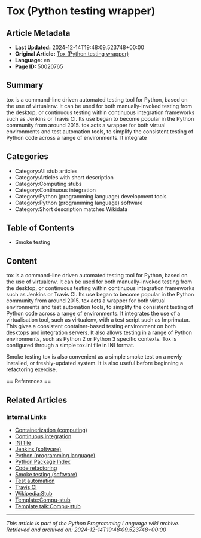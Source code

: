 # Tox (Python testing wrapper)

## Article Metadata

- **Last Updated:** 2024-12-14T19:48:09.523748+00:00
- **Original Article:** [Tox (Python testing wrapper)](https://en.wikipedia.org/wiki/Tox_(Python_testing_wrapper))
- **Language:** en
- **Page ID:** 50020765

## Summary

tox is a command-line driven automated testing tool for Python, based on the use of virtualenv. It can be used for both manually-invoked testing from the desktop, or continuous testing within continuous integration frameworks such as Jenkins or Travis CI. Its use began to become popular in the Python community from around 2015.
tox acts a wrapper for both virtual environments and test automation tools, to simplify the consistent testing of Python code across a range of environments. It integrate

## Categories

- Category:All stub articles
- Category:Articles with short description
- Category:Computing stubs
- Category:Continuous integration
- Category:Python (programming language) development tools
- Category:Python (programming language) software
- Category:Short description matches Wikidata

## Table of Contents

- Smoke testing

## Content

tox is a command-line driven automated testing tool for Python, based on the use of virtualenv. It can be used for both manually-invoked testing from the desktop, or continuous testing within continuous integration frameworks such as Jenkins or Travis CI. Its use began to become popular in the Python community from around 2015.
tox acts a wrapper for both virtual environments and test automation tools, to simplify the consistent testing of Python code across a range of environments. It integrates the use of a virtualisation tool, such as virtualenv, with a test script such as Imprimatur. This gives a consistent container-based testing environment on both desktops and integration servers. It also allows testing in a range of Python environments, such as Python 2 or Python 3 specific contexts.
Tox is configured through a simple tox.ini file in  INI format.

Smoke testing
tox is also convenient as a simple smoke test on a newly installed, or freshly-updated system. It is also useful before beginning a refactoring exercise.


== References ==

## Related Articles

### Internal Links

- [Containerization (computing)](https://en.wikipedia.org/wiki/Containerization_(computing))
- [Continuous integration](https://en.wikipedia.org/wiki/Continuous_integration)
- [INI file](https://en.wikipedia.org/wiki/INI_file)
- [Jenkins (software)](https://en.wikipedia.org/wiki/Jenkins_(software))
- [Python (programming language)](https://en.wikipedia.org/wiki/Python_(programming_language))
- [Python Package Index](https://en.wikipedia.org/wiki/Python_Package_Index)
- [Code refactoring](https://en.wikipedia.org/wiki/Code_refactoring)
- [Smoke testing (software)](https://en.wikipedia.org/wiki/Smoke_testing_(software))
- [Test automation](https://en.wikipedia.org/wiki/Test_automation)
- [Travis CI](https://en.wikipedia.org/wiki/Travis_CI)
- [Wikipedia:Stub](https://en.wikipedia.org/wiki/Wikipedia:Stub)
- [Template:Compu-stub](https://en.wikipedia.org/wiki/Template:Compu-stub)
- [Template talk:Compu-stub](https://en.wikipedia.org/wiki/Template_talk:Compu-stub)

---
_This article is part of the Python Programming Language wiki archive._
_Retrieved and archived on: 2024-12-14T19:48:09.523748+00:00_